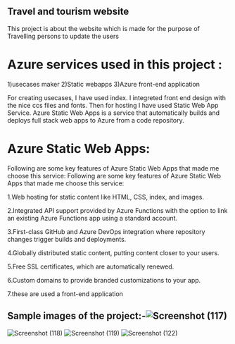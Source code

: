 Travel and tourism website
-------------------------------------------------
This project is about the website which is made for the purpose of Travelling persons to update the users
# Azure services used in this project :
1)usecases maker 2)Static webapps 3)Azure front-end application

For creating usecases, I have used index. I integreted front end design with the nice ccs files and fonts. Then for hosting I have used Static Web App Service. Azure Static Web Apps is a service that automatically builds and deploys full stack web apps to Azure from a code repository.
# Azure Static Web Apps:
Following are some key features of Azure Static Web Apps that made me choose this service:
Following are some key features of Azure Static Web Apps that made me choose this service:

1.Web hosting for static content like HTML, CSS, index, and images.

2.Integrated API support provided by Azure Functions with the option to link an existing Azure Functions app using a standard account.

3.First-class GitHub and Azure DevOps integration where repository changes trigger builds and deployments.

4.Globally distributed static content, putting content closer to your users.

5.Free SSL certificates, which are automatically renewed.

6.Custom domains to provide branded customizations to your app.

7.these are used a front-end application

## Sample images of the project:-![Screenshot (117)](https://user-images.githubusercontent.com/96176668/168337537-94efd64d-292a-42f0-b0bf-51df3128a2a4.png)
![Screenshot (118)](https://user-images.githubusercontent.com/96176668/168337571-dec0d2a2-cd13-404a-83be-1739b3427c2b.png)
![Screenshot (119)](https://user-images.githubusercontent.com/96176668/168337621-7a64ed14-526d-4344-957d-f3a3581491c3.png)
![Screenshot (122)](https://user-images.githubusercontent.com/96176668/168337658-65105e03-edd3-441f-8471-c9fbf0809e53.png)
